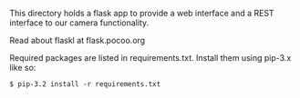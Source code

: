 This directory holds a flask app to provide a web interface and a REST interface to our camera functionality.

Read about flaskl at flask.pocoo.org

Required packages are listed in requirements.txt. Install them using pip-3.x like so:

	$ pip-3.2 install -r requirements.txt



